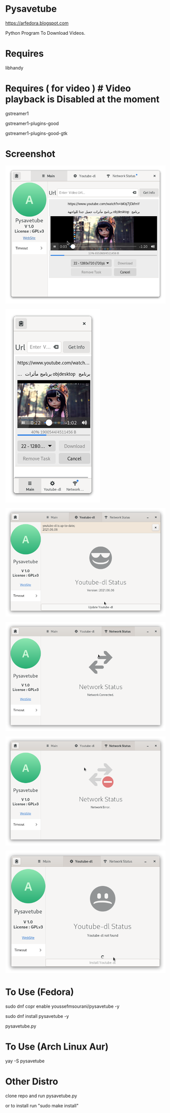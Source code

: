 # Pysavetube

https://arfedora.blogspot.com

Python Program To Download Videos.

# Requires 

libhandy


# Requires ( for video  )  # Video playback is Disabled at the moment  
gstreamer1

gstreamer1-plugins-good

gstreamer1-plugins-good-gtk


# Screenshot

![Alt text](https://raw.githubusercontent.com/yucefsourani/pysavetube/master/Screenshot1.png "Screenshot")

![Alt text](https://raw.githubusercontent.com/yucefsourani/pysavetube/master/Screenshot2.png "Screenshot")

![Alt text](https://raw.githubusercontent.com/yucefsourani/pysavetube/master/Screenshot3.png "Screenshot")

![Alt text](https://raw.githubusercontent.com/yucefsourani/pysavetube/master/Screenshot4.png "Screenshot")

![Alt text](https://raw.githubusercontent.com/yucefsourani/pysavetube/master/Screenshot5.png "Screenshot")

![Alt text](https://raw.githubusercontent.com/yucefsourani/pysavetube/master/Screenshot6.png "Screenshot")




# To Use (Fedora)

   sudo dnf copr enable youssefmsourani/pysavetube -y
 
   sudo dnf install pysavetube  -y
 
   pysavetube.py
   

# To Use (Arch Linux Aur)
   
   yay -S pysavetube
   
   
# Other Distro 

   clone repo and run pysavetube.py

   or to  install run "sudo make install"
  

